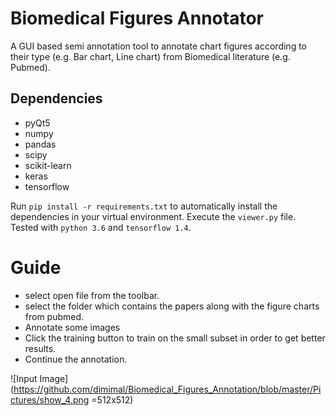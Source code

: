 # Biomedical Figures Annotator 

A GUI based semi annotation tool to annotate chart figures according to their type (e.g. Bar chart, Line chart) from Biomedical literature (e.g. Pubmed).  

## Dependencies
* pyQt5
* numpy
* pandas
* scipy
* scikit-learn
* keras
* tensorflow

Run `pip install -r requirements.txt` to automatically install the dependencies in your virtual environment. Execute the `viewer.py` file. Tested with `python 3.6` and `tensorflow 1.4`. 

# Guide
*  select open file from the toolbar.
* select the folder which contains the papers along with the figure charts from pubmed.
* Annotate some images 
* Click the training button to train on the small subset in order to get better results.
* Continue the annotation.


![Input Image](https://github.com/dimimal/Biomedical_Figures_Annotation/blob/master/Pictures/show_4.png =512x512)

